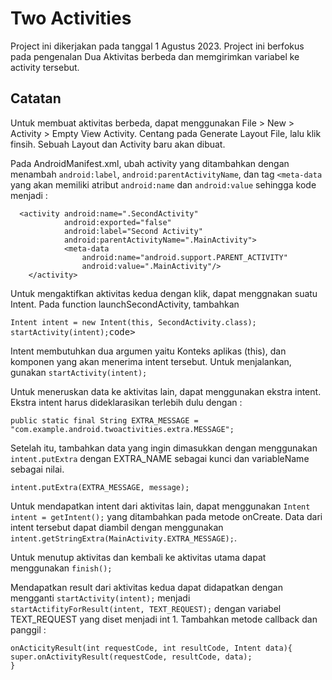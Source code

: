 # Two Activities

Project ini dikerjakan pada tanggal 1 Agustus 2023. Project ini berfokus pada pengenalan Dua Aktivitas berbeda dan memgirimkan variabel ke activity tersebut.

## Catatan

Untuk membuat aktivitas berbeda, dapat menggunakan File > New > Activity > Empty View Activity. Centang pada Generate Layout File, lalu klik finsih. Sebuah Layout dan Activity baru akan dibuat.

Pada AndroidManifest.xml, ubah activity yang ditambahkan dengan menambah `android:label`, `android:parentActivityName`, dan tag `<meta-data` yang akan memiliki atribut `android:name` dan `android:value` sehingga kode menjadi :
```
  <activity android:name=".SecondActivity"
            android:exported="false"
            android:label="Second Activity"
            android:parentActivityName=".MainActivity">
            <meta-data
                android:name="android.support.PARENT_ACTIVITY"
                android:value=".MainActivity"/>
    </activity>
```
Untuk mengaktifkan aktivitas kedua dengan klik, dapat menggnakan suatu Intent. Pada function launchSecondActivity, tambahkan
<pre><code>Intent intent = new Intent(this, SecondActivity.class);
startActivity(intent);</code>code></pre>
Intent membutuhkan dua argumen yaitu Konteks aplikas (this), dan komponen yang akan menerima intent tersebut. Untuk menjalankan, gunakan `startActivity(intent);`

Untuk meneruskan data ke aktivitas lain, dapat menggunakan ekstra intent. Ekstra intent harus dideklarasikan terlebih dulu dengan :
```
public static final String EXTRA_MESSAGE =
"com.example.android.twoactivities.extra.MESSAGE";
```
Setelah itu, tambahkan data yang ingin dimasukkan dengan menggunakan `intent.putExtra` dengan EXTRA_NAME sebagai kunci dan variableName sebagai nilai.
```
intent.putExtra(EXTRA_MESSAGE, message);
```
Untuk mendapatkan intent dari aktivitas lain, dapat menggunakan `Intent intent = getIntent();` yang ditambahkan pada metode onCreate. Data dari intent tersebut dapat diambil dengan menggunakan `intent.getStringExtra(MainActivity.EXTRA_MESSAGE);`.

Untuk menutup aktivitas dan kembali ke aktivitas utama dapat menggunakan `finish();`

Mendapatkan result dari aktivitas kedua dapat didapatkan dengan mengganti `startActivity(intent);` menjadi `startActifityForResult(intent, TEXT_REQUEST);` dengan variabel TEXT_REQUEST yang diset menjadi int 1. Tambahkan metode callback dan panggil :
```
onActicityResult(int requestCode, int resultCode, Intent data){
super.onActivityResult(requestCode, resultCode, data);
}
```
